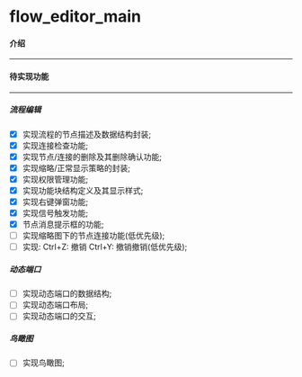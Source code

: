 # flow_editor_main

#### 介绍

-------

#### 待实现功能

-------

##### 流程编辑

- [x] 实现流程的节点描述及数据结构封装;
- [x] 实现连接检查功能;
- [x] 实现节点/连接的删除及其删除确认功能;
- [x] 实现缩略/正常显示策略的封装;
- [x] 实现权限管理功能;
- [x] 实现功能块结构定义及其显示样式;
- [x] 实现右键弹窗功能;
- [x] 实现信号触发功能;
- [x] 节点消息提示框的功能;
- [ ] 实现缩略图下的节点连接功能(低优先级);
- [ ] 实现: Ctrl+Z: 撤销  Ctrl+Y: 撤销撤销(低优先级);

##### 动态端口

- [ ] 实现动态端口的数据结构;
- [ ] 实现动态端口布局;
- [ ] 实现动态端口的交互;

##### 鸟瞰图

- [ ] 实现鸟瞰图; 

